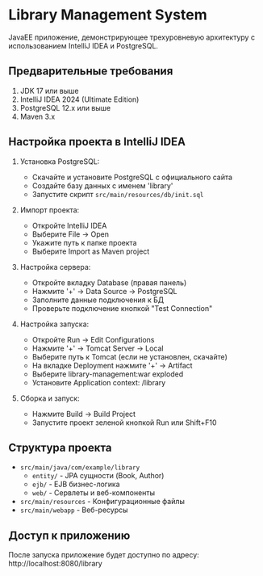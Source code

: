 # Library Management System

JavaEE приложение, демонстрирующее трехуровневую архитектуру с использованием IntelliJ IDEA и PostgreSQL.

## Предварительные требования

1. JDK 17 или выше
2. IntelliJ IDEA 2024 (Ultimate Edition)
3. PostgreSQL 12.x или выше
4. Maven 3.x

## Настройка проекта в IntelliJ IDEA

1. Установка PostgreSQL:
   - Скачайте и установите PostgreSQL с официального сайта
   - Создайте базу данных с именем 'library'
   - Запустите скрипт `src/main/resources/db/init.sql`

2. Импорт проекта:
   - Откройте IntelliJ IDEA
   - Выберите File -> Open
   - Укажите путь к папке проекта
   - Выберите Import as Maven project

3. Настройка сервера:
   - Откройте вкладку Database (правая панель)
   - Нажмите '+' -> Data Source -> PostgreSQL
   - Заполните данные подключения к БД
   - Проверьте подключение кнопкой "Test Connection"

4. Настройка запуска:
   - Откройте Run -> Edit Configurations
   - Нажмите '+' -> Tomcat Server -> Local
   - Выберите путь к Tomcat (если не установлен, скачайте)
   - На вкладке Deployment нажмите '+' -> Artifact
   - Выберите library-management:war exploded
   - Установите Application context: /library

5. Сборка и запуск:
   - Нажмите Build -> Build Project
   - Запустите проект зеленой кнопкой Run или Shift+F10

## Структура проекта

- `src/main/java/com/example/library`
  - `entity/` - JPA сущности (Book, Author)
  - `ejb/` - EJB бизнес-логика
  - `web/` - Сервлеты и веб-компоненты
- `src/main/resources` - Конфигурационные файлы
- `src/main/webapp` - Веб-ресурсы

## Доступ к приложению

После запуска приложение будет доступно по адресу: http://localhost:8080/library
